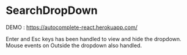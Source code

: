 # SearchDropDown


DEMO : https://autocomplete-react.herokuapp.com/

Enter and Esc keys has been handled to view and hide the dropdown.
Mouse events on Outside the dropdown also handled. 
